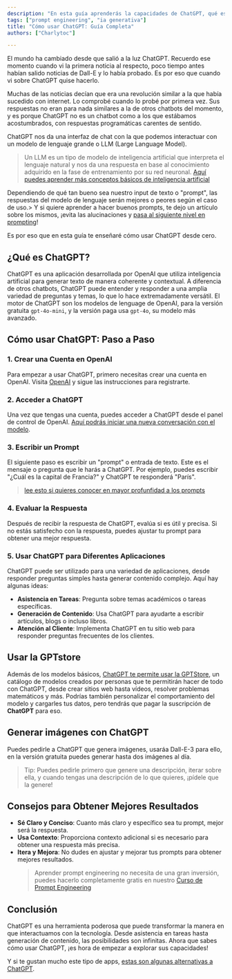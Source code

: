 ```yaml
---
description: "En esta guía aprenderás la capacidades de ChatGPT, qué es y cómo sacarle el máximo rendimiento a la IA generativa 🚀"
tags: ["prompt engineering", "ia generativa"]
title: "Cómo usar ChatGPT: Guía Completa"
authors: ["Charlytoc"]

---
```


El mundo ha cambiado desde que salió a la luz ChatGPT. Recuerdo ese momento cuando vi la primera noticia al respecto, poco tiempo antes habían salido noticias de Dall-E y lo había probado. Es por eso que cuando vi sobre ChatGPT quise hacerlo.

Muchas de las noticias decían que era una revolución similar a la que había sucedido con internet. Lo comprobé cuando lo probé por primera vez. Sus respuestas no eran para nada similares a la de otros chatbots del momento, y es porque ChatGPT no es un chatbot como a los que estábamos acostumbrados, con respuestas programáticas carentes de sentido.

ChatGPT nos da una interfaz de chat con la que podemos interactuar con un modelo de lenguaje grande o LLM (Large Language Model).

> Un LLM es un tipo de modelo de inteligencia artificial que interpreta el lenguaje natural y nos da una respuesta en base al conocimiento adquirido en la fase de entrenamiento por su red neuronal. [Aquí puedes aprender más conceptos básicos de inteligencia artificial](https://4geeks.com/es/lesson/que-es-la-inteligencia-artificial-generativa)

Dependiendo de qué tan bueno sea nuestro input de texto o "prompt", las respuestas del modelo de lenguaje serán mejores o peores según el caso de uso.> Y si quiere aprender a hacer buenos prompts, te dejo un artículo sobre los mismos, ¡evita las alucinaciones y [pasa al siguiente nivel en prompting](https://4geeks.com/es/lesson/que-es-prompt-engineering)!

Es por eso que en esta guía te enseñaré cómo usar ChatGPT desde cero.

## ¿Qué es ChatGPT?

ChatGPT es una aplicación desarrollada por OpenAI que utiliza inteligencia artificial para generar texto de manera coherente y contextual. A diferencia de otros chatbots, ChatGPT puede entender y responder a una amplia variedad de preguntas y temas, lo que lo hace extremadamente versátil. El motor de ChatGPT son los modelos de lenguage de OpenAI, para la versión gratuita `gpt-4o-mini`, y la versión paga usa `gpt-4o`, su modelo más avanzado.

## Cómo usar ChatGPT: Paso a Paso

### 1. Crear una Cuenta en OpenAI

Para empezar a usar ChatGPT, primero necesitas crear una cuenta en OpenAI. Visita [OpenAI](https://www.openai.com/) y sigue las instrucciones para registrarte.

### 2. Acceder a ChatGPT

Una vez que tengas una cuenta, puedes acceder a ChatGPT desde el panel de control de OpenAI. [Aquí podrás iniciar una nueva conversación con el modelo](https://chatgpt.com/).

### 3. Escribir un Prompt

El siguiente paso es escribir un "prompt" o entrada de texto. Este es el mensaje o pregunta que le harás a ChatGPT. Por ejemplo, puedes escribir "¿Cuál es la capital de Francia?" y ChatGPT te responderá "París".

> [lee esto si quieres conocer en mayor profunfidad a los prompts](https://4geeks.com/lesson/what-is-a-prompt)

### 4. Evaluar la Respuesta

Después de recibir la respuesta de ChatGPT, evalúa si es útil y precisa. Si no estás satisfecho con la respuesta, puedes ajustar tu prompt para obtener una mejor respuesta.

### 5. Usar ChatGPT para Diferentes Aplicaciones

ChatGPT puede ser utilizado para una variedad de aplicaciones, desde responder preguntas simples hasta generar contenido complejo. Aquí hay algunas ideas:

- **Asistencia en Tareas**: Pregunta sobre temas académicos o tareas específicas.
- **Generación de Contenido**: Usa ChatGPT para ayudarte a escribir artículos, blogs o incluso libros.
- **Atención al Cliente**: Implementa ChatGPT en tu sitio web para responder preguntas frecuentes de los clientes.

## Usar la GPTstore
Además de los modelos básicos, [ChatGPT te permite usar la GPTStore](https://chatgpt.com/gpts), un catálogo de modelos creados por personas que te permitirán hacer de todo con ChatGPT, desde crear sitios web hasta vídeos, resolver problemas matemáticos y más. Podrías también personalizar el comportamiento del modelo y cargarles tus datos, pero tendrás que pagar la suscripción de **ChatGPT** para eso.


## Generar imágenes con ChatGPT
Puedes pedirle a ChatGPT que genera imágenes, usaráa Dall-E-3 para ello, en la versión gratuita puedes generar hasta dos imágenes al día. 
> Tip: Puedes pedirle primero que genere una descripción, iterar sobre ella, y cuando tengas una descripción de lo que quieres, ¡pídele que la genere!


## Consejos para Obtener Mejores Resultados

- **Sé Claro y Conciso**: Cuanto más claro y específico sea tu prompt, mejor será la respuesta.
- **Usa Contexto**: Proporciona contexto adicional si es necesario para obtener una respuesta más precisa.
- **Itera y Mejora**: No dudes en ajustar y mejorar tus prompts para obtener mejores resultados.
  > Aprender prompt engineering no necesita de una gran inversión, puedes hacerlo completamente gratis en nuestro [Curso de Prompt Engineering](https://4geeks.com/es/interactive-exercise/curso-de-prompt-engineering)

## Conclusión

ChatGPT es una herramienta poderosa que puede transformar la manera en que interactuamos con la tecnología. Desde asistencia en tareas hasta generación de contenido, las posibilidades son infinitas. Ahora que sabes cómo usar ChatGPT, ¡es hora de empezar a explorar sus capacidades!

Y si te gustan mucho este tipo de apps, [estas son algunas alternativas a ChatGPT](https://4geeks.com/es/lesson/alternativas-a-chatgpt).
